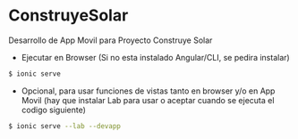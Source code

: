 # ConstruyeSolar
Desarrollo de App Movil para Proyecto Construye Solar

- Ejecutar en Browser (Si no esta instalado Angular/CLI, se pedira instalar)
```bash
$ ionic serve
```
- Opcional, para usar funciones de vistas tanto en browser y/o en App Movil (hay que instalar Lab para usar o aceptar cuando se ejecuta el codigo siguiente)
```bash
$ ionic serve --lab --devapp
```

